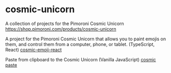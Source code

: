 # cosmic-unicorn

A collection of projects for the Pimoroni Cosmic Unicorn
https://shop.pimoroni.com/products/cosmic-unicorn

A project for the Pimoroni Cosmic Unicorn that allows you to paint emojis on them, and control them from a computer, phone, or tablet.
(TypeScript, React)
[cosmic-emoji-react](cosmic-emoji-react/)

Paste from clipboard to the Cosmic Unicorn (Vanilla JavaScript)
[cosmic paste](cosmic-paste/)

